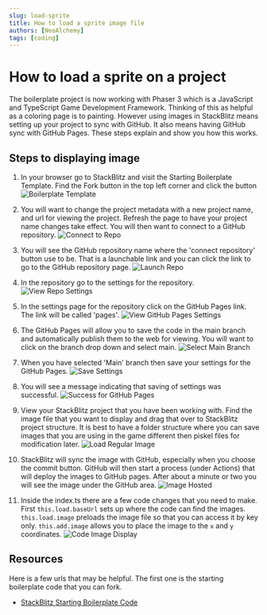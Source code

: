 ```yaml
---
slug: load-sprite
title: How to load a sprite image file
authors: [NeoAlchemy]
tags: [coding]
---
```


# How to load a sprite on a project

The boilerplate project is now working with Phaser 3 which is a JavaScript and TypeScript Game Development Framework.  Thinking of this as helpful as a coloring page is to painting.  However using images in StackBlitz means setting up your project to sync with GitHub.  It also means having GitHub sync with GitHub Pages.  These steps explain and show you how this works.

## Steps to displaying image

1. In your browser go to StackBlitz and visit the Starting Boilerplate Template.  Find the Fork button in the top left corner and click the button ![Boilerplate Template](./resources/start-with-boilerplate.png)

1. You will want to change the project metadata with a new project name, and url for viewing the project.  Refresh the page to have your project name changes take effect.  You will then want to connect to a GitHub repository.
![Connect to Repo](./resources/connect-to-repo.png)

1. You will see the GitHub repository name where the 'connect repository' button use to be.  That is a launchable link and you can click the link to go to the GitHub repository page.
![Launch Repo](./resources/launch-repo.png)

1. In the repository go to the settings for the repository.
![View Repo Settings](./resources/repo-settings.png)

1. In the settings page for the repository click on the GitHub Pages link.  The link will be called 'pages'.
![View GitHub Pages Settings](./resources/goto-github-pages.png)

1. The GitHub Pages will allow you to save the code in the main branch and automatically publish them to the web for viewing. You will want to click on the branch drop down and select main.
![Select Main Branch](./resources/select-main-branch.png)

1. When you have selected 'Main' branch then save your settings for the GitHub Pages.
![Save Settings](./resources/save-settings.png)

1. You will see a message indicating that saving of settings was successful.
![Success for GitHub Pages](./resources/success-github-pages.png)

1. View your StackBlitz project that you have been working with.  Find the image file that you want to display and drag that over to StackBlitz project structure.  It is best to have a folder structure where you can save images that you are using in the game different then piskel files for modification later.
![Load Regular Image](./resources/load-regular-image.png)

1. StackBlitz will sync the image with GitHub, especially when you choose the commit button.  GitHub will then start a process (under Actions) that will deploy the images to GitHub pages.  After about a minute or two you will see the image under the GitHub area.
![Image Hosted](./resources/image-hosted.png)

1. Inside the index.ts there are a few code changes that you need to make.  First `this.load.baseUrl` sets up where the code can find the images.  `this.load.image` preloads the image file so that you can access it by key only.  `this.add.image` allows you to place the image to the `x` and `y` coordinates.
![Code Image Display](./resources/code-image.png)


## Resources

Here is a few urls that may be helpful.  The first one is the starting boilerplate code that you can fork.

- [StackBlitz Starting Boilerplate Code](https://stackblitz.com/edit/starting-boilerplate-phaser-zcqxxx)

